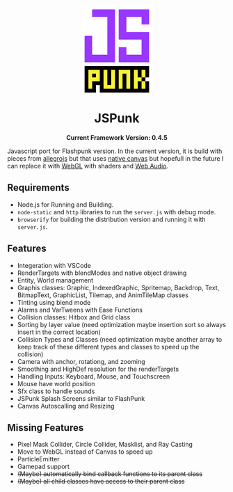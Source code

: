 <p align="center">
	<img height="200px" src="logo.gif"/>
</p>

<h1 align="center">
	JSPunk
</h1>

<p align="center">
  <b>Current Framework Version: 0.4.5</b>
</p>

Javascript port for Flashpunk version. In the current version, it is build with pieces from [allegrojs](http://allegrojs.net/) but that uses [native canvas](https://developer.mozilla.org/en-US/docs/Web/API/Canvas_API) but hopefull in the future I can replace it with [WebGL](https://webgl2fundamentals.org/) with shaders and [Web Audio](https://developer.mozilla.org/en-US/docs/Web/API/Web_Audio_API).

## Requirements
- Node.js for Running and Building.
- `node-static` and `http` libraries to run the `server.js` with debug mode.
- `browserify` for building the distribution version and running it with `server.js`.

## Features
- Integeration with VSCode
- RenderTargets with blendModes and native object drawing
- Entity, World management
- Graphis classes: Graphic, IndexedGraphic, Spritemap, Backdrop, Text, BitmapText, GraphicList, Tilemap, and AnimTileMap classes
- Tinting using blend mode
- Alarms and VarTweens with Ease Functions
- Collision classes: Hitbox and Grid class
- Sorting by layer value (need optimization maybe insertion sort so always insert in the correct location)
- Collision Types and Classes (need optimization maybe another array to keep track of these different types and classes to speed up the collision)
- Camera with anchor, rotationg, and zooming
- Smoothing and HighDef resolution for the renderTargets
- Handling Inputs: Keyboard, Mouse, and Touchscreen
- Mouse have world position
- Sfx class to handle sounds
- JSPunk Splash Screens similar to FlashPunk
- Canvas Autoscalling and Resizing

## Missing Features
- Pixel Mask Collider, Circle Collider, Masklist, and Ray Casting
- Move to WebGL instead of Canvas to speed up
- ParticleEmitter
- Gamepad support
- ~~(Maybe) automatically bind callback functions to its parent class~~
- ~~(Maybe) all child classes have access to their parent class~~
